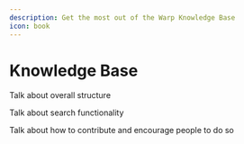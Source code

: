 ```yaml
---
description: Get the most out of the Warp Knowledge Base
icon: book
---
```


# Knowledge Base

Talk about overall structure

Talk about search functionality

Talk about how to contribute and encourage people to do so

